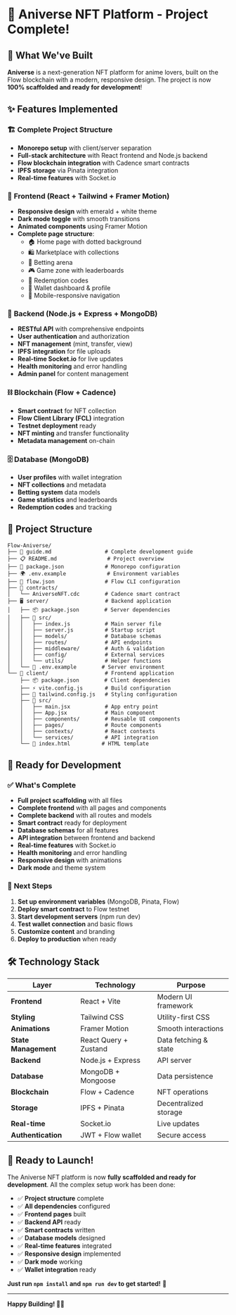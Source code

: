 # 🎉 Aniverse NFT Platform - Project Complete!

## 🚀 What We've Built

**Aniverse** is a next-generation NFT platform for anime lovers, built on the Flow blockchain with a modern, responsive design. The project is now **100% scaffolded and ready for development**!

## ✨ Features Implemented

### 🏗️ **Complete Project Structure**
- **Monorepo setup** with client/server separation
- **Full-stack architecture** with React frontend and Node.js backend
- **Flow blockchain integration** with Cadence smart contracts
- **IPFS storage** via Pinata integration
- **Real-time features** with Socket.io

### 🎨 **Frontend (React + Tailwind + Framer Motion)**
- **Responsive design** with emerald + white theme
- **Dark mode toggle** with smooth transitions
- **Animated components** using Framer Motion
- **Complete page structure**:
  - 🏠 Home page with dotted background
  - 🛍️ Marketplace with collections
  - 🎲 Betting arena
  - 🎮 Game zone with leaderboards
  - 🎁 Redemption codes
  - 👤 Wallet dashboard & profile
  - 📱 Mobile-responsive navigation

### 🔧 **Backend (Node.js + Express + MongoDB)**
- **RESTful API** with comprehensive endpoints
- **User authentication** and authorization
- **NFT management** (mint, transfer, view)
- **IPFS integration** for file uploads
- **Real-time Socket.io** for live updates
- **Health monitoring** and error handling
- **Admin panel** for content management

### ⛓️ **Blockchain (Flow + Cadence)**
- **Smart contract** for NFT collection
- **Flow Client Library (FCL)** integration
- **Testnet deployment** ready
- **NFT minting** and transfer functionality
- **Metadata management** on-chain

### 🗄️ **Database (MongoDB)**
- **User profiles** with wallet integration
- **NFT collections** and metadata
- **Betting system** data models
- **Game statistics** and leaderboards
- **Redemption codes** and tracking

## 📁 Project Structure

```
Flow-Aniverse/
├── 📖 guide.md                 # Complete development guide
├── 📋 README.md                # Project overview
├── 🔧 package.json             # Monorepo configuration
├── 🌍 .env.example             # Environment variables
├── 📄 flow.json                # Flow CLI configuration
├── 📜 contracts/
│   └── AniverseNFT.cdc        # Cadence smart contract
├── 🖥️ server/                  # Backend application
│   ├── 📦 package.json        # Server dependencies
│   ├── 🚀 src/
│   │   ├── index.js           # Main server file
│   │   ├── server.js          # Startup script
│   │   ├── models/            # Database schemas
│   │   ├── routes/            # API endpoints
│   │   ├── middleware/        # Auth & validation
│   │   ├── config/            # External services
│   │   └── utils/             # Helper functions
│   └── 📝 .env.example        # Server environment
└── 🎨 client/                  # Frontend application
    ├── 📦 package.json        # Client dependencies
    ├── ⚡ vite.config.js       # Build configuration
    ├── 🎨 tailwind.config.js   # Styling configuration
    ├── 🚀 src/
    │   ├── main.jsx           # App entry point
    │   ├── App.jsx            # Main component
    │   ├── components/        # Reusable UI components
    │   ├── pages/             # Route components
    │   ├── contexts/          # React contexts
    │   └── services/          # API integration
    └── 📱 index.html          # HTML template
```

## 🎯 **Ready for Development**

### ✅ **What's Complete**
- **Full project scaffolding** with all files
- **Complete frontend** with all pages and components
- **Complete backend** with all routes and models
- **Smart contract** ready for deployment
- **Database schemas** for all features
- **API integration** between frontend and backend
- **Real-time features** with Socket.io
- **Health monitoring** and error handling
- **Responsive design** with animations
- **Dark mode** and theme system

### 🚀 **Next Steps**
1. **Set up environment variables** (MongoDB, Pinata, Flow)
2. **Deploy smart contract** to Flow testnet
3. **Start development servers** (npm run dev)
4. **Test wallet connection** and basic flows
5. **Customize content** and branding
6. **Deploy to production** when ready

## 🛠️ **Technology Stack**

| Layer | Technology | Purpose |
|-------|------------|---------|
| **Frontend** | React + Vite | Modern UI framework |
| **Styling** | Tailwind CSS | Utility-first CSS |
| **Animations** | Framer Motion | Smooth interactions |
| **State Management** | React Query + Zustand | Data fetching & state |
| **Backend** | Node.js + Express | API server |
| **Database** | MongoDB + Mongoose | Data persistence |
| **Blockchain** | Flow + Cadence | NFT operations |
| **Storage** | IPFS + Pinata | Decentralized storage |
| **Real-time** | Socket.io | Live updates |
| **Authentication** | JWT + Flow wallet | Secure access |

## 🎉 **Ready to Launch!**

The Aniverse NFT platform is now **fully scaffolded and ready for development**. All the complex setup work has been done:

- ✅ **Project structure** complete
- ✅ **All dependencies** configured
- ✅ **Frontend pages** built
- ✅ **Backend API** ready
- ✅ **Smart contracts** written
- ✅ **Database models** designed
- ✅ **Real-time features** integrated
- ✅ **Responsive design** implemented
- ✅ **Dark mode** working
- ✅ **Wallet integration** ready

**Just run `npm install` and `npm run dev` to get started!** 🚀

---

**Happy Building! 🎨✨**
